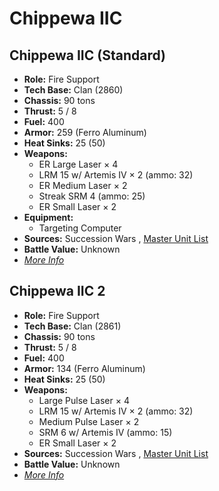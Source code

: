 # Chippewa IIC 

## Chippewa IIC (Standard) 

- **Role:** Fire Support 
- **Tech Base:** Clan (2860) 
- **Chassis:** 90 tons 
- **Thrust:** 5 / 8 
- **Fuel:** 400 
- **Armor:** 259 (Ferro Aluminum) 
- **Heat Sinks:** 25 (50) 
- **Weapons:** 
  - ER Large Laser × 4 
  - LRM 15 w/ Artemis IV × 2 (ammo: 32) 
  - ER Medium Laser × 2 
  - Streak SRM 4 (ammo: 25) 
  - ER Small Laser × 2 
- **Equipment:** 
  - Targeting Computer 
- **Sources:** Succession Wars , [Master Unit List](http://masterunitlist.info/Unit/Details/590) 
- **Battle Value:** Unknown 
- [*More Info*](chippewa_iic/chippewa_iic_standard.md) 

## Chippewa IIC 2 

- **Role:** Fire Support 
- **Tech Base:** Clan (2861) 
- **Chassis:** 90 tons 
- **Thrust:** 5 / 8 
- **Fuel:** 400 
- **Armor:** 134 (Ferro Aluminum) 
- **Heat Sinks:** 25 (50) 
- **Weapons:** 
  - Large Pulse Laser × 4 
  - LRM 15 w/ Artemis IV × 2 (ammo: 32) 
  - Medium Pulse Laser × 2 
  - SRM 6 w/ Artemis IV (ammo: 15) 
  - ER Small Laser × 2 
- **Sources:** Succession Wars , [Master Unit List](http://masterunitlist.info/Unit/Details/7670) 
- **Battle Value:** Unknown 
- [*More Info*](chippewa_iic/chippewa_iic_2.md) 

